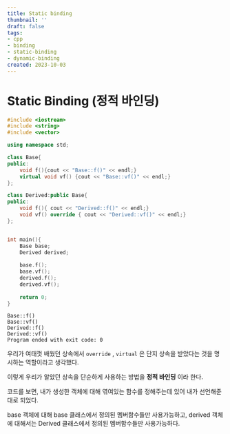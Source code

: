 ```yaml
---
title: Static binding
thumbnail: ''
draft: false
tags:
- cpp
- binding
- static-binding
- dynamic-binding
created: 2023-10-03
---
```


# Static Binding (정적 바인딩)

````c++
#include <iostream>
#include <string>
#include <vector>

using namespace std;

class Base{
public:
    void f(){cout << "Base::f()" << endl;}
    virtual void vf() {cout << "Base::vf()" << endl;}
};

class Derived:public Base{
public:
    void f(){ cout << "Derived::f()" << endl;}
    void vf() override { cout << "Derived::vf()" << endl;}
};


int main(){
    Base base;
    Derived derived;
    
    base.f();
    base.vf();
    derived.f();
    derived.vf();
    
    return 0;
}

````

````
Base::f()
Base::vf()
Derived::f()
Derived::vf()
Program ended with exit code: 0
````

우리가 여태껏 배웠던 상속에서 `override` , `virtual` 은 단지 상속을 받았다는 것을 명시하는 역할이라고 생각했다.

이렇게 우리가 알았던 상속을 단순하게 사용하는 방법을 **정적 바인딩** 이라 한다.

코드를 보면, 내가 생성한 객체에 대해 엮여있는 함수를 정해주는데 있어 내가 선언해준대로 되었다.

base 객체에 대해 base 클래스에서 정의된 멤버함수들만 사용가능하고, derived 객체에 대해서는 Derived 클래스에서 정의된 멤버함수들만 사용가능하다.
